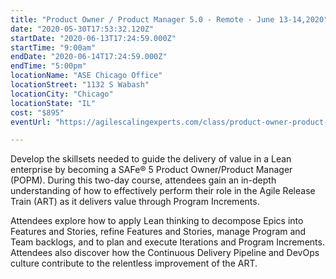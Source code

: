 ```yaml
---
title: "Product Owner / Product Manager 5.0 - Remote - June 13-14,2020"
date: "2020-05-30T17:53:32.120Z"
startDate: "2020-06-13T17:24:59.000Z"
startTime: "9:00am"
endDate: "2020-06-14T17:24:59.000Z"
endTime: "5:00pm"
locationName: "ASE Chicago Office"
locationStreet: "1132 S Wabash"
locationCity: "Chicago"
locationState: "IL"
cost: "$895"
eventUrl: "https://agilescalingexperts.com/class/product-owner-product-manager-5-0-guaranteed-to-runn-remote-06-13-2020/"

---
```


Develop the skillsets needed to guide the delivery of value in a Lean enterprise by becoming a SAFe® 5 Product Owner/Product Manager (POPM). During this two-day course, attendees gain an in-depth understanding of how to effectively perform their role in the Agile Release Train (ART) as it delivers value through Program Increments.

Attendees explore how to apply Lean thinking to decompose Epics into Features and Stories, refine Features and Stories, manage Program and Team backlogs, and to plan and execute Iterations and Program Increments. Attendees also discover how the Continuous Delivery Pipeline and DevOps culture contribute to the relentless improvement of the ART.

